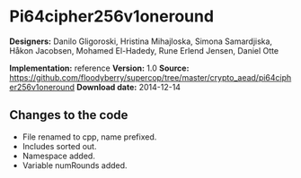# Pi64cipher256v1oneround

**Designers:** Danilo Gligoroski, Hristina Mihajloska, Simona Samardjiska, Håkon Jacobsen, Mohamed El-Hadedy, Rune Erlend Jensen, Daniel Otte

**Implementation:** reference
**Version:** 1.0
**Source:** https://github.com/floodyberry/supercop/tree/master/crypto_aead/pi64cipher256v1oneround
**Download date:** 2014-12-14

## Changes to the code

* File renamed to cpp, name prefixed.
* Includes sorted out.
* Namespace added.
* Variable numRounds added.
